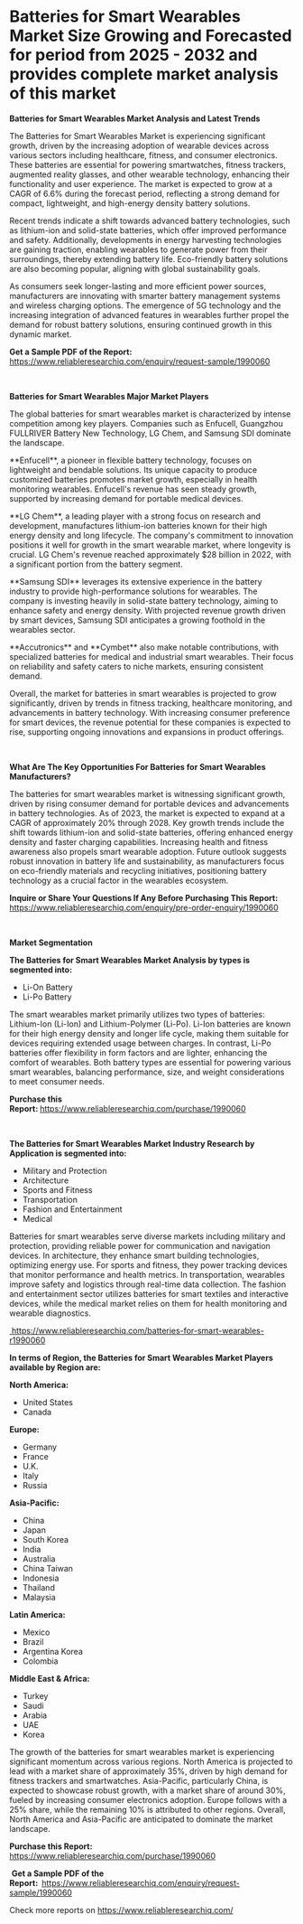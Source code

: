 <p><h1>Batteries for Smart Wearables Market Size Growing and Forecasted for period from 2025 - 2032 and provides complete market analysis of this market</h1></p><p><strong>Batteries for Smart Wearables Market Analysis and Latest Trends</strong></p>
<p><p>The Batteries for Smart Wearables Market is experiencing significant growth, driven by the increasing adoption of wearable devices across various sectors including healthcare, fitness, and consumer electronics. These batteries are essential for powering smartwatches, fitness trackers, augmented reality glasses, and other wearable technology, enhancing their functionality and user experience. The market is expected to grow at a CAGR of 6.6% during the forecast period, reflecting a strong demand for compact, lightweight, and high-energy density battery solutions.</p><p>Recent trends indicate a shift towards advanced battery technologies, such as lithium-ion and solid-state batteries, which offer improved performance and safety. Additionally, developments in energy harvesting technologies are gaining traction, enabling wearables to generate power from their surroundings, thereby extending battery life. Eco-friendly battery solutions are also becoming popular, aligning with global sustainability goals.</p><p>As consumers seek longer-lasting and more efficient power sources, manufacturers are innovating with smarter battery management systems and wireless charging options. The emergence of 5G technology and the increasing integration of advanced features in wearables further propel the demand for robust battery solutions, ensuring continued growth in this dynamic market.</p></p>
<p><strong>Get a Sample PDF of the Report:&nbsp;</strong> <a href="https://www.reliableresearchiq.com/enquiry/request-sample/1990060?utm_campaign=2396&utm_medium=2&utm_source=Github&utm_content=ia&utm_term=14022025&utm_id=batteries-for-smart-wearables">https://www.reliableresearchiq.com/enquiry/request-sample/1990060</a></p>
<p>&nbsp;</p>
<p><strong>Batteries for Smart Wearables Major Market Players</strong></p>
<p><p>The global batteries for smart wearables market is characterized by intense competition among key players. Companies such as Enfucell, Guangzhou FULLRIVER Battery New Technology, LG Chem, and Samsung SDI dominate the landscape. </p><p>**Enfucell**, a pioneer in flexible battery technology, focuses on lightweight and bendable solutions. Its unique capacity to produce customized batteries promotes market growth, especially in health monitoring wearables. Enfucell's revenue has seen steady growth, supported by increasing demand for portable medical devices.</p><p>**LG Chem**, a leading player with a strong focus on research and development, manufactures lithium-ion batteries known for their high energy density and long lifecycle. The company's commitment to innovation positions it well for growth in the smart wearable market, where longevity is crucial. LG Chem's revenue reached approximately $28 billion in 2022, with a significant portion from the battery segment.</p><p>**Samsung SDI** leverages its extensive experience in the battery industry to provide high-performance solutions for wearables. The company is investing heavily in solid-state battery technology, aiming to enhance safety and energy density. With projected revenue growth driven by smart devices, Samsung SDI anticipates a growing foothold in the wearables sector.</p><p>**Accutronics** and **Cymbet** also make notable contributions, with specialized batteries for medical and industrial smart wearables. Their focus on reliability and safety caters to niche markets, ensuring consistent demand.</p><p>Overall, the market for batteries in smart wearables is projected to grow significantly, driven by trends in fitness tracking, healthcare monitoring, and advancements in battery technology. With increasing consumer preference for smart devices, the revenue potential for these companies is expected to rise, supporting ongoing innovations and expansions in product offerings.</p></p>
<p>&nbsp;</p>
<p><strong>What Are The Key Opportunities For Batteries for Smart Wearables Manufacturers?</strong></p>
<p><p>The batteries for smart wearables market is witnessing significant growth, driven by rising consumer demand for portable devices and advancements in battery technologies. As of 2023, the market is expected to expand at a CAGR of approximately 20% through 2028. Key growth trends include the shift towards lithium-ion and solid-state batteries, offering enhanced energy density and faster charging capabilities. Increasing health and fitness awareness also propels smart wearable adoption. Future outlook suggests robust innovation in battery life and sustainability, as manufacturers focus on eco-friendly materials and recycling initiatives, positioning battery technology as a crucial factor in the wearables ecosystem.</p></p>
<p><strong>Inquire or Share Your Questions If Any Before Purchasing This Report:</strong> <a href="https://www.reliableresearchiq.com/enquiry/pre-order-enquiry/1990060?utm_campaign=2396&utm_medium=2&utm_source=Github&utm_content=ia&utm_term=14022025&utm_id=batteries-for-smart-wearables">https://www.reliableresearchiq.com/enquiry/pre-order-enquiry/1990060</a></p>
<p>&nbsp;</p>
<p><strong>Market Segmentation</strong></p>
<p><strong>The Batteries for Smart Wearables Market Analysis by types is segmented into:</strong></p>
<p><ul><li>Li-On Battery</li><li>Li-Po Battery</li></ul></p>
<p><p>The smart wearables market primarily utilizes two types of batteries: Lithium-Ion (Li-Ion) and Lithium-Polymer (Li-Po). Li-Ion batteries are known for their high energy density and longer life cycle, making them suitable for devices requiring extended usage between charges. In contrast, Li-Po batteries offer flexibility in form factors and are lighter, enhancing the comfort of wearables. Both battery types are essential for powering various smart wearables, balancing performance, size, and weight considerations to meet consumer needs.</p></p>
<p><strong>Purchase this Report:&nbsp;</strong><a href="https://www.reliableresearchiq.com/purchase/1990060?utm_campaign=2396&utm_medium=2&utm_source=Github&utm_content=ia&utm_term=14022025&utm_id=batteries-for-smart-wearables">https://www.reliableresearchiq.com/purchase/1990060</a></p>
<p>&nbsp;</p>
<p><strong>The Batteries for Smart Wearables Market Industry Research by Application is segmented into:</strong></p>
<p><ul><li>Military and Protection</li><li>Architecture</li><li>Sports and Fitness</li><li>Transportation</li><li>Fashion and Entertainment</li><li>Medical</li></ul></p>
<p><p>Batteries for smart wearables serve diverse markets including military and protection, providing reliable power for communication and navigation devices. In architecture, they enhance smart building technologies, optimizing energy use. For sports and fitness, they power tracking devices that monitor performance and health metrics. In transportation, wearables improve safety and logistics through real-time data collection. The fashion and entertainment sector utilizes batteries for smart textiles and interactive devices, while the medical market relies on them for health monitoring and wearable diagnostics.</p></p>
<p><a href="https://www.reliableresearchiq.com/batteries-for-smart-wearables-r1990060?utm_campaign=2396&utm_medium=2&utm_source=Github&utm_content=ia&utm_term=14022025&utm_id=batteries-for-smart-wearables">&nbsp;https://www.reliableresearchiq.com/batteries-for-smart-wearables-r1990060</a></p>
<p><strong>In terms of Region, the Batteries for Smart Wearables Market Players available by Region are:</strong></p>
<p>
    <p> <strong> North America: </strong>
        <ul>
            <li>United States</li>
            <li>Canada</li>
        </ul>
        </p> 
    <p> <strong> Europe: </strong>
        <ul>
            <li>Germany</li>
            <li>France</li>
            <li>U.K.</li>
            <li>Italy</li>
            <li>Russia</li>
        </ul>
        </p> 
    <p> <strong> Asia-Pacific: </strong>
        <ul>
            <li>China</li>
            <li>Japan</li>
            <li>South Korea</li>
            <li>India</li>
            <li>Australia</li>
            <li>China Taiwan</li>
            <li>Indonesia</li>
            <li>Thailand</li>
            <li>Malaysia</li>
        </ul>
        </p> 
    <p> <strong> Latin America: </strong>
        <ul>
            <li>Mexico</li>
            <li>Brazil</li>
            <li>Argentina Korea</li>
            <li>Colombia</li>
        </ul>
        </p> 
    <p> <strong> Middle East & Africa: </strong>
        <ul>
            <li>Turkey</li>
            <li>Saudi</li>
            <li>Arabia</li>
            <li>UAE</li>
            <li>Korea</li>
        </ul>
    </p>
    </p>
<p><p>The growth of the batteries for smart wearables market is experiencing significant momentum across various regions. North America is projected to lead with a market share of approximately 35%, driven by high demand for fitness trackers and smartwatches. Asia-Pacific, particularly China, is expected to showcase robust growth, with a market share of around 30%, fueled by increasing consumer electronics adoption. Europe follows with a 25% share, while the remaining 10% is attributed to other regions. Overall, North America and Asia-Pacific are anticipated to dominate the market landscape.</p></p>
<p><strong>Purchase this Report: </strong><a href="https://www.reliableresearchiq.com/purchase/1990060?utm_campaign=2396&utm_medium=2&utm_source=Github&utm_content=ia&utm_term=14022025&utm_id=batteries-for-smart-wearables">https://www.reliableresearchiq.com/purchase/1990060</a></p>
<p>&nbsp;<strong>Get a Sample PDF of the Report:&nbsp;&nbsp;</strong><a href="https://www.reliableresearchiq.com/enquiry/request-sample/1990060?utm_campaign=2396&utm_medium=2&utm_source=Github&utm_content=ia&utm_term=14022025&utm_id=batteries-for-smart-wearables">https://www.reliableresearchiq.com/enquiry/request-sample/1990060</a></p>
<p><strong></strong></p>
<p>Check more reports on <a href="https://www.reliableresearchiq.com/?utm_campaign=2396&utm_medium=2&utm_source=Github&utm_content=ia&utm_term=14022025&utm_id=batteries-for-smart-wearables">https://www.reliableresearchiq.com/</a></p>